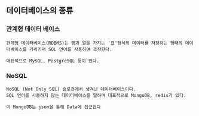 ## 데이터베이스의 종류

### 관계형 데이터 베이스
    관계형 데이터베이스(RDBMS)는 행과 열을 가지는 '표'형식의 데이터를 저장하는 형태의 데이터베이스를 가리키며 SQL 언어를 사용하여 조작한다.

    대표적으로 MySQL, PostgreSQL 등이 있다.

### NoSQL 
    NoSQL (Not Only SQL) 슬로건에서 생겨난 데이터베이스이다.
    SQL 언어를 사용하지 않는 데이터베이스를 말하며 대표적으로 MongoDB, redis가 있다.

    이 MongoDB는 json을 통해 Data에 접근한다